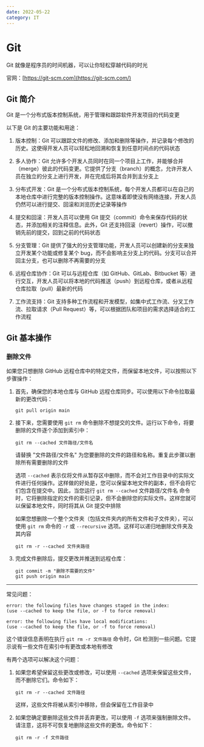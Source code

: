 ```yaml
---
date: 2022-05-22
category: IT
---
```


# Git

Git 就像是程序员的时间机器，可以让你轻松穿越代码的时光

<!-- more -->

官网：[https://git-scm.com](https://git-scm.com/)

## Git 简介

Git 是一个分布式版本控制系统，用于管理和跟踪软件开发项目的代码变更

以下是 Git 的主要功能和用途：

1. 版本控制：Git 可以跟踪文件的修改、添加和删除等操作，并记录每个修改的历史。这使得开发人员可以轻松地回溯和恢复到任意时间点的代码状态

2. 多人协作：Git 允许多个开发人员同时在同一个项目上工作，并能够合并（merge）彼此的代码变更。它提供了分支（branch）的概念，允许开发人员在独立的分支上进行开发，并在完成后将其合并到主分支上

3. 分布式开发：Git 是一个分布式版本控制系统，每个开发人员都可以在自己的本地仓库中进行完整的版本控制操作。这意味着即使没有网络连接，开发人员仍然可以进行提交、回滚和浏览历史记录等操作

4. 提交和回滚：开发人员可以使用 Git 提交（commit）命令来保存代码的状态，并添加相关的注释信息。此外，Git 还支持回滚（revert）操作，可以撤销先前的提交，回到之前的代码状态

5. 分支管理：Git 提供了强大的分支管理功能，开发人员可以创建新的分支来独立开发某个功能或修复某个 bug，而不会影响主分支上的代码。分支可以合并回主分支，也可以删除不再需要的分支

6. 远程仓库协作：Git 可以与远程仓库（如 GitHub、GitLab、Bitbucket 等）进行交互，开发人员可以将本地的代码推送（push）到远程仓库，或者从远程仓库拉取（pull）最新的代码

7. 工作流支持：Git 支持多种工作流程和开发模型，如集中式工作流、分叉工作流、拉取请求（Pull Request）等，可以根据团队和项目的需求选择适合的工作流程

## Git 基本操作

### 删除文件

如果您只想删除 GitHub 远程仓库中的特定文件，而保留本地文件，可以按照以下步骤操作：

1. 首先，确保您的本地仓库与 GitHub 远程仓库同步。可以使用以下命令拉取最新的更改代码：

    ```shell
    git pull origin main
    ```

2. 接下来，您需要使用 `git rm` 命令删除不想提交的文件。运行以下命令，将要删除的文件逐个添加到索引中：

    ```shell
    git rm --cached 文件路径/文件名
    ```

    请替换 "文件路径/文件名" 为您要删除的文件的路径和名称。重复此步骤以删除所有需要删除的文件

    选项 `--cached` 表示仅将文件从暂存区中删除，而不会对工作目录中的实际文件进行任何操作。这样做的好处是，您可以保留本地文件的副本，但不会将它们包含在提交中。因此，当您运行 `git rm --cached` 文件路径/文件名 命令时，它将删除指定的文件的索引记录，但不会删除您的实际文件。这样您就可以保留本地文件，同时将其从 Git 提交中排除

    如果您想删除一个整个文件夹（包括文件夹内的所有文件和子文件夹），可以使用 `git rm` 命令的 `-r` 或 `--recursive` 选项。这样可以递归地删除文件夹及其内容

    ```shell
    git rm -r --cached 文件夹路径
    ```

3. 完成文件删除后，提交更改并推送到远程仓库：

    ```shell
    git commit -m "删除不需要的文件"
    git push origin main
    ```

---

常见问题：

```text
error: the following files have changes staged in the index:
(use --cached to keep the file, or -f to force removal)

error: the following files have local modifications:
(use --cached to keep the file, or -f to force removal)
```

这个错误信息表明在执行 `git rm -r 文件路径` 命令时，Git 检测到一些问题。它提示说有一些文件在索引中有更改或本地有修改

有两个选项可以解决这个问题：

1. 如果您希望保留这些更改或修改，可以使用 `--cached` 选项来保留这些文件，而不删除它们。命令如下：

    ```shell
    git rm -r --cached 文件路径
    ```

    这样，这些文件将被从索引中移除，但会保留在工作目录中
   
2. 如果您确定要删除这些文件并丢弃更改，可以使用 `-f` 选项来强制删除文件。请注意，这将不可恢复地删除这些文件的更改。命令如下：

    ```shell
    git rm -r -f 文件路径
    ```